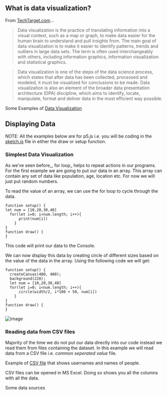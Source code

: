 ## What is data visualization?

From [TechTarget.com](https://www.techtarget.com/searchbusinessanalytics/definition/data-visualization)...


>Data visualization is the practice of translating information into a visual context, such as a map or graph, to make data easier for the human brain to understand and pull insights from. The main goal of data visualization is to make it easier to identify patterns, trends and outliers in large data sets. The term is often used interchangeably with others, including information graphics, information visualization and statistical graphics.

> Data visualization is one of the steps of the data science process, which states that after data has been collected, processed and modeled, it must be visualized for conclusions to be made. Data visualization is also an element of the broader data presentation architecture (DPA) discipline, which aims to identify, locate, manipulate, format and deliver data in the most efficient way possible.

Some Examples of [Data Visualization](https://www.tableau.com/learn/articles/best-beautiful-data-visualization-examples)


## Displaying Data
NOTE: All the examples below are for p5.js i.e. you will be coding in the [sketch.js](p5js.md) file in either the draw or setup function.

### Simplest Data Visualization
As we’ve seen before,_ for loop_ helps to repeat actions in our programs. For the first example we are going to put our data in an array. 
This array can contain any set of data like population, age, location etc. For now we will just put random numbers. 

To read the value of an array, we can use the for loop to cycle through the data.
```
function setup() {
let num = [10,20,30,40]
  for(let i=0; i<num.length; i++){
      print(num[i])
    }
}
function draw() {
}
```
This code will print our data to the Console.

We can now display this data by creating circle of different sizes based on the value of the data in the array. Using the following code we will get:
```
function setup() {
  createCanvas(400, 400);
  background(220);
  let num = [10,20,30,40]
  for(let i=0; i<num.length; i++){
      circle(width/2, i*100 + 50, num[i])
    }
}
function draw() {
}

```

![image](https://user-images.githubusercontent.com/70717743/161839635-52f487f1-f309-43e3-aaf1-98ce33a5afbd.png)


### Reading data from CSV files
Majority of the time we do not put our data directly into our code instead we read them from files containing the dataset. In this example we will read data from a CSV file i.e. _common seperated value_ file.

Example of [CSV file](https://raw.githubusercontent.com/scotchANDsolder/XA-310/main/Documents/username.csv) that shows usernames and names of people. 

CSV files can be opened in MS Excel. Doing so shows you all the columns with all the data. 

Some data sources
